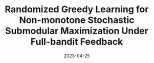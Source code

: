 ---
title: "Randomized Greedy Learning for Non-monotone Stochastic Submodular Maximization Under Full-bandit Feedback"
collection: talks
type: "Main Track"
permalink: /talks/2023-04-25-RGL
venue: "International Conference on Artificial Intelligence and Statistics (AISTATS)"
date: 2023-04-25
location: "Valencia, Spain"
---